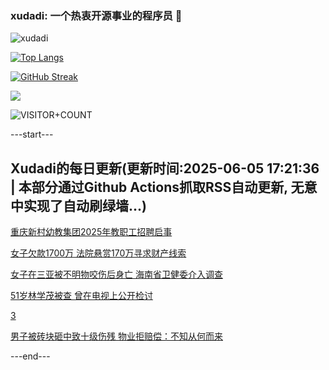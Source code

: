 ### xudadi: 一个热衷开源事业的程序员 👋

![xudadi](https://github-readme-stats-git-masterorgs-github-readme-stats-team.vercel.app/api?username=xudadi)

[![Top Langs](https://github-readme-stats.vercel.app/api/top-langs/?username=xudadi)](https://github.com/anuraghazra/github-readme-stats)

[![GitHub Streak](https://streak-stats.demolab.com?user=xudadi&locale=zh_Hans)](https://git.io/streak-stats)

![](https://raw.githubusercontent.com/xudadi/xudadi/main/assets/github-contribution-grid-snake.svg)

![VISITOR+COUNT](https://komarev.com/ghpvc/?username=xudadi&label=VISITOR+COUNT)


---start---

## Xudadi的每日更新(更新时间:2025-06-05 17:21:36 | 本部分通过Github Actions抓取RSS自动更新, 无意中实现了自动刷绿墙...)

[重庆新村幼教集团2025年教职工招聘启事](https://www.gongkaoleida.com/article/2434626)

[女子欠款1700万 法院悬赏170万寻求财产线索](https://m.163.com/news/article/K19RH8T2051492T3.html)

[女子在三亚被不明物咬伤后身亡 海南省卫健委介入调查](https://m.163.com/news/article/K19J5D79053469KC.html)

[51岁林学茂被查 曾在电视上公开检讨](https://m.163.com/news/article/K19PHEUU055040N3.html)

[3](https://m.163.com/touch/news/sub/domestic)

[男子被砖块砸中致十级伤残 物业拒赔偿：不知从何而来](https://m.163.com/news/article/K19MRI3B0514R9OJ.html)

---end---
